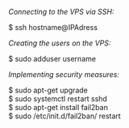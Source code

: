 *Connecting to the VPS via SSH:*

$ ssh hostname@IPAdress

*Creating the users on the VPS:*

$ sudo adduser username

*Implementing security measures:*

$ sudo apt-get upgrade\
$ sudo systemctl restart sshd\
$ sudo apt-get install fail2ban\
$ sudo /etc/init.d/fail2ban/ restart
